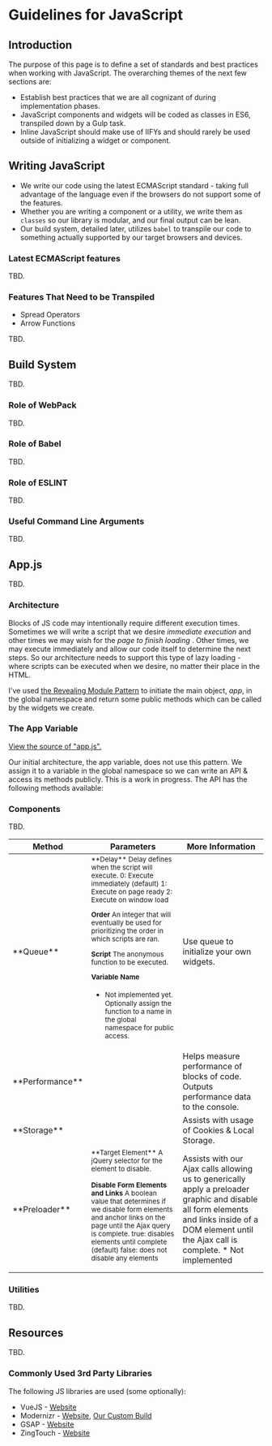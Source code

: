 # Guidelines for JavaScript

## Introduction

The purpose of this page is to define a set of standards and best practices when working with JavaScript. The overarching themes of the next few sections are:

*   Establish best practices that we are all cognizant of during implementation phases.
*   JavaScript components and widgets will be coded as classes in ES6, transpiled down by a Gulp task.
*   Inline JavaScript should make use of IIFYs and should rarely be used outside of initializing a widget or component.

## Writing JavaScript

*    We write our code using the latest ECMAScript standard - taking full advantage of the language even if the browsers do not support some of the features.
*    Whether you are writing a component or a utility, we write them as `classes` so our library is modular, and our final output can be lean.
*    Our build system, detailed later, utilizes `babel` to transpile our code to something actually supported by our target browsers and devices.

### Latest ECMAScript features

TBD.

### Features That Need to be Transpiled

<!--*     List the features that need to be transpiled due to our target device & browsers.-->
*   Spread Operators
*   Arrow Functions

TBD.

## Build System

TBD.

### Role of WebPack

TBD.

### Role of Babel

TBD.

### Role of ESLINT

TBD.

### Useful Command Line Arguments

TBD.

## App.js

TBD.

### Architecture

Blocks of JS code may intentionally require different execution times. Sometimes we will write a script that we desire _immediate execution_ and other times we may wish for the _page to finish loading_ . Other times, we may execute immediately and allow our code itself to determine the next steps. So our architecture needs to support this type of lazy loading - where scripts can be executed when we desire, no matter their place in the HTML.

I've used [the Revealing Module Pattern](https://addyosmani.com/resources/essentialjsdesignpatterns/book/#revealingmodulepatternjavascript) to initiate the main object, _app_, in the global namespace and return some public methods which can be called by the widgets we create.

### The App Variable

[View the source of "app.js".](~/assets/js/app.js)

Our initial architecture, the app variable, does not use this pattern. We assign it to a variable in the global namespace so we can write an API & access its methods publicly. This is a work in progress. The API has the following methods available:

### Components

TBD.

<table>
<thead>
<tr>
<th>Method</th>
<th>Parameters</th>
<th>More Information</th>
</tr>
</thead>
<tbody>
<tr>
<td>**Queue**</td>
<td><small>**Delay**
Delay defines when the script will execute.
0: Execute immediately (default)
1: Execute on page ready
2: Execute on window load

**Order**
An integer that will eventually be used for prioritizing the order in which scripts are ran.

**Script**
The anonymous function to be executed.

**Variable Name**
* Not implemented yet. Optionally assign the function to a name in the global namespace for public access.</small></td>
<td>Use queue to initialize your own widgets.</td>
</tr>
<tr>
<td>**Performance**</td>
<td></td>
<td>Helps measure performance of blocks of code. Outputs performance data to the console.</td>
</tr>
<tr>
<td>**Storage**</td>
<td></td>
<td>Assists with usage of Cookies & Local Storage.</td>
</tr>
<tr>
<td>**Preloader**</td>
<td><small>**Target Element**
A jQuery selector for the element to disable.

**Disable Form Elements and Links**
A boolean value that determines if we disable form elements and anchor links on the page until the Ajax query is complete.
true: disables elements until complete (default)
false: does not disable any elements</small></td>
<td>Assists with our Ajax calls allowing us to generically apply a preloader graphic and disable all form elements and links inside of a DOM element until the Ajax call is complete. * Not implemented</td>
</tr>
</tbody>
</table>

### Utilities

TBD.

## Resources

TBD.

### Commonly Used 3rd Party Libraries

The following JS libraries are used (some optionally):

*   VueJS - [Website](https://vuejs.org/)
*   Modernizr - [Website](https://modernizr.com), [Our Custom Build](https://modernizr.com/download?canvas-cssanimations-customevent-eventlistener-flexbox-flexboxlegacy-flexboxtweener-geolocation-history-json-localstorage-regions-svg-touchevents-video-websockets-setclasses)
*   GSAP - [Website](http://greensock.com/gsap)
*   ZingTouch - [Website](https://zingchart.github.io/zingtouch/)